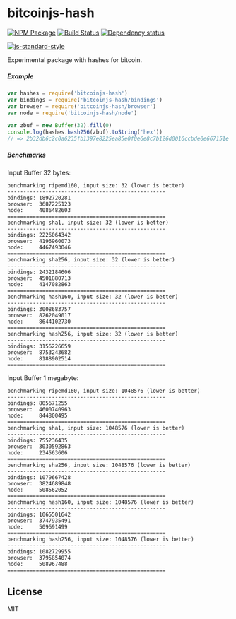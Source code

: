 # bitcoinjs-hash

[![NPM Package](https://img.shields.io/npm/v/bitcoinjs-hash.svg?style=flat-square)](https://www.npmjs.org/package/bitcoinjs-hash)
[![Build Status](https://img.shields.io/travis/bitcoinjs/bitcoinjs-hash.svg?branch=master&style=flat-square)](https://travis-ci.org/bitcoinjs/bitcoinjs-hash)
[![Dependency status](https://img.shields.io/david/bitcoinjs/bitcoinjs-hash.svg?style=flat-square)](https://david-dm.org/bitcoinjs/bitcoinjs-hash#info=dependencies)

[![js-standard-style](https://cdn.rawgit.com/feross/standard/master/badge.svg)](https://github.com/feross/standard)

Experimental package with hashes for bitcoin.

##### Example

```js
var hashes = require('bitcoinjs-hash')
var bindings = require('bitcoinjs-hash/bindings')
var browser = require('bitcoinjs-hash/browser')
var node = require('bitcoinjs-hash/node')

var zbuf = new Buffer(32).fill(0)
console.log(hashes.hash256(zbuf).toString('hex'))
// => 2b32db6c2c0a6235fb1397e8225ea85e0f0e6e8c7b126d0016ccbde0e667151e
```

##### Benchmarks

Input Buffer 32 bytes:

```
benchmarking ripemd160, input size: 32 (lower is better)
--------------------------------------------------
bindings: 1892720281
browser:  3687225123
node:     4086482603
==================================================
benchmarking sha1, input size: 32 (lower is better)
--------------------------------------------------
bindings: 2226064342
browser:  4196960073
node:     4467493046
==================================================
benchmarking sha256, input size: 32 (lower is better)
--------------------------------------------------
bindings: 2432184606
browser:  4501880713
node:     4147082863
==================================================
benchmarking hash160, input size: 32 (lower is better)
--------------------------------------------------
bindings: 3008683757
browser:  8262049017
node:     8644102730
==================================================
benchmarking hash256, input size: 32 (lower is better)
--------------------------------------------------
bindings: 3156226659
browser:  8753243682
node:     8188902514
==================================================
```

Input Buffer 1 megabyte:

```
benchmarking ripemd160, input size: 1048576 (lower is better)
--------------------------------------------------
bindings: 805671255
browser:  4600740963
node:     844800495
==================================================
benchmarking sha1, input size: 1048576 (lower is better)
--------------------------------------------------
bindings: 755236435
browser:  3030592863
node:     234563606
==================================================
benchmarking sha256, input size: 1048576 (lower is better)
--------------------------------------------------
bindings: 1079667428
browser:  3824689848
node:     508562052
==================================================
benchmarking hash160, input size: 1048576 (lower is better)
--------------------------------------------------
bindings: 1065501642
browser:  3747935491
node:     509691499
==================================================
benchmarking hash256, input size: 1048576 (lower is better)
--------------------------------------------------
bindings: 1082729955
browser:  3795854074
node:     508967488
==================================================
```

## License

MIT
